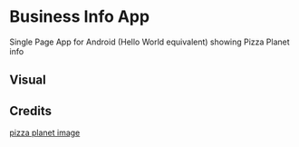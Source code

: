 # Business Info App
Single Page App for Android (Hello World equivalent) showing Pizza Planet info

## Visual

## Credits
[pizza planet image]("pizza-planet-SS1.jpg")